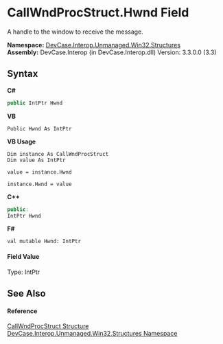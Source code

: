 # CallWndProcStruct.Hwnd Field
 

A handle to the window to receive the message.

**Namespace:**&nbsp;<a href="N_DevCase_Interop_Unmanaged_Win32_Structures">DevCase.Interop.Unmanaged.Win32.Structures</a><br />**Assembly:**&nbsp;DevCase.Interop (in DevCase.Interop.dll) Version: 3.3.0.0 (3.3)

## Syntax

**C#**<br />
``` C#
public IntPtr Hwnd
```

**VB**<br />
``` VB
Public Hwnd As IntPtr
```

**VB Usage**<br />
``` VB Usage
Dim instance As CallWndProcStruct
Dim value As IntPtr

value = instance.Hwnd

instance.Hwnd = value
```

**C++**<br />
``` C++
public:
IntPtr Hwnd
```

**F#**<br />
``` F#
val mutable Hwnd: IntPtr
```


#### Field Value
Type: IntPtr

## See Also


#### Reference
<a href="T_DevCase_Interop_Unmanaged_Win32_Structures_CallWndProcStruct">CallWndProcStruct Structure</a><br /><a href="N_DevCase_Interop_Unmanaged_Win32_Structures">DevCase.Interop.Unmanaged.Win32.Structures Namespace</a><br />